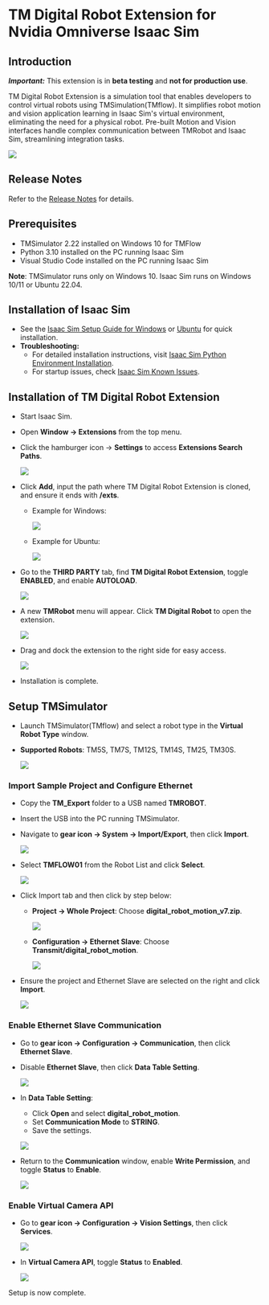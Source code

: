 # TM Digital Robot Extension for Nvidia Omniverse Isaac Sim

## Introduction

**_Important:_** This extension is in **beta testing** and **not for production use**.

TM Digital Robot Extension is a simulation tool that enables developers to control virtual robots using TMSimulation(TMflow). It simplifies robot motion and vision application learning in Isaac Sim's virtual environment, eliminating the need for a physical robot. Pre-built Motion and Vision interfaces handle complex communication between TMRobot and Isaac Sim, streamlining integration tasks.

![](images/sample.png)

<!-- ## Communication Architecture

-   TBD -->

## Release Notes

Refer to the [Release Notes](RELEASE_NOTE.md) for details.

## Prerequisites

-   TMSimulator 2.22 installed on Windows 10 for TMFlow
-   Python 3.10 installed on the PC running Isaac Sim
-   Visual Studio Code installed on the PC running Isaac Sim

**Note**: TMSimulator runs only on Windows 10. Isaac Sim runs on Windows 10/11 or Ubuntu 22.04.

## Installation of Isaac Sim

-   See the [Isaac Sim Setup Guide for Windows](SETUP_WINDOWS.md) or [Ubuntu](SETUP_UBUNTU.md) for quick installation.
-   **Troubleshooting:**
    -   For detailed installation instructions, visit [Isaac Sim Python Environment Installation](https://docs.omniverse.nvidia.com/isaacsim/latest/installation/install_python.html).
    -   For startup issues, check [Isaac Sim Known Issues](https://docs.omniverse.nvidia.com/isaacsim/latest/known_issues.html).

## Installation of TM Digital Robot Extension

-   Start Isaac Sim.
-   Open **Window -> Extensions** from the top menu.
-   Click the hamburger icon -> **Settings** to access **Extensions Search Paths**.

    ![](images/20241211115451.png)

-   Click **Add**, input the path where TM Digital Robot Extension is cloned, and ensure it ends with **/exts**.

    -   Example for Windows:

        ![](images/20241211160922.png)

    -   Example for Ubuntu:

        ![](images/20241211120042.png)

-   Go to the **THIRD PARTY** tab, find **TM Digital Robot Extension**, toggle **ENABLED**, and enable **AUTOLOAD**.

    ![](images/20241211130628.png)

-   A new **TMRobot** menu will appear. Click **TM Digital Robot** to open the extension.

    ![](images/20241211130926.png)

-   Drag and dock the extension to the right side for easy access.

    ![](images/20241211131210.png)

-   Installation is complete.

## Setup TMSimulator

-   Launch TMSimulator(TMflow) and select a robot type in the **Virtual Robot Type** window.
-   **Supported Robots**: TM5S, TM7S, TM12S, TM14S, TM25, TM30S.

    ![](images/20241220093552.png)

### Import Sample Project and Configure Ethernet

-   Copy the **TM_Export** folder to a USB named **TMROBOT**.
-   Insert the USB into the PC running TMSimulator.
-   Navigate to **gear icon -> System -> Import/Export**, then click **Import**.

    ![](images/20241220163741.png)

-   Select **TMFLOW01** from the Robot List and click **Select**.

    ![](images/20241220163539.png)

-   Click Import tab and then click by step below:

    -   **Project -> Whole Project**: Choose **digital_robot_motion_v7.zip**.

        ![](images/20241220162307.png)

    -   **Configuration -> Ethernet Slave**: Choose **Transmit/digital_robot_motion**.

        ![](images/20241226175538.png)

-   Ensure the project and Ethernet Slave are selected on the right and click **Import**.

    ![](images/20241226173603.png)

### Enable Ethernet Slave Communication

-   Go to **gear icon -> Configuration -> Communication**, then click **Ethernet Slave**.
-   Disable **Ethernet Slave**, then click **Data Table Setting**.

    ![](images/20241226173731.png)

-   In **Data Table Setting**:

    -   Click **Open** and select **digital_robot_motion**.
    -   Set **Communication Mode** to **STRING**.
    -   Save the settings.

    ![](images/20241226174056.png)

-   Return to the **Communication** window, enable **Write Permission**, and toggle **Status** to **Enable**.

    ![](images/20241211150426.png)

### Enable Virtual Camera API

-   Go to **gear icon -> Configuration -> Vision Settings**, then click **Services**.

    ![](images/20241211154146.png)

-   In **Virtual Camera API**, toggle **Status** to **Enabled**.

    ![](images/20241211154258.png)

Setup is now complete.
